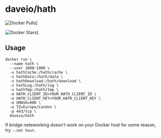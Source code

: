 # daveio/hath

![Docker Pulls](https://img.shields.io/docker/pulls/daveio/hath.svg)]

![Docker Stars](https://img.shields.io/docker/stars/daveio/hath.svg)]

## Usage

```shell
docker run \
  --name hath \
  --user 1000:1000 \
  -v hathCache:/hath/cache \
  -v hathData:/hath/data \
  -v hathDownload:/hath/download \
  -v hathLog:/hath/log \
  -v hathTmp:/hath/tmp \
  -e HATH_CLIENT_ID=YOUR_HATH_CLIENT_ID \
  -e HATH_CLIENT_KEY=YOUR_HATH_CLIENT_KEY \
  -e UMASK=000 \
  -e TZ=Europe/London \
  -p 443/tcp \
  daveio/hath
```

If bridge neteworking doesn't work on your Docker host for some reason, try `--net host`.
